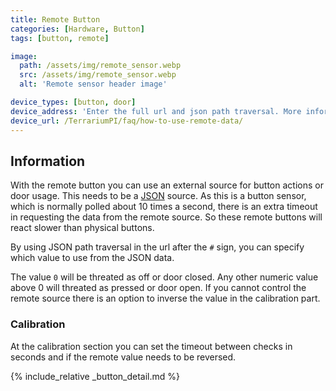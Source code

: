 ```yaml
---
title: Remote Button
categories: [Hardware, Button]
tags: [button, remote]

image:
  path: /assets/img/remote_sensor.webp
  src: /assets/img/remote_sensor.webp
  alt: 'Remote sensor header image'

device_types: [button, door]
device_address: 'Enter the full url and json path traversal. More information at [remote hardware](/TerrariumPI/faq/how-to-use-remote-data/).'
device_url: /TerrariumPI/faq/how-to-use-remote-data/
---
```


## Information

With the remote button you can use an external source for button actions or door usage. This needs to be a [JSON](https://nl.wikipedia.org/wiki/JSON) source. As this is a button sensor, which is normally polled about 10 times a second, there is an extra timeout in requesting the data from the remote source. So these remote buttons will react slower than physical buttons.

By using JSON path traversal in the url after the `#` sign, you can specify which value to use from the JSON data.

The value `0` will be threated as off or door closed. Any other numeric value above 0 will threated as pressed or door open. If you cannot control the remote source there is an option to inverse the value in the calibration part.

### Calibration

At the calibration section you can set the timeout between checks in seconds and if the remote value needs to be reversed.

{% include_relative _button_detail.md %}
